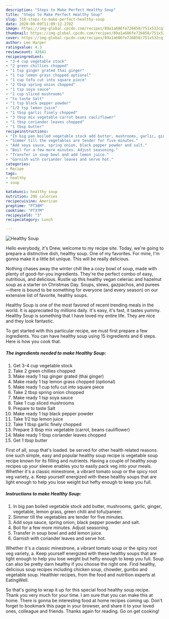```yaml
---
description: "Steps to Make Perfect Healthy Soup"
title: "Steps to Make Perfect Healthy Soup"
slug: 318-steps-to-make-perfect-healthy-soup
date: 2020-09-09T11:09:12.278Z
image: https://img-global.cpcdn.com/recipes/89a1a686fe726858/751x532cq70/healthy-soup-recipe-main-photo.jpg
thumbnail: https://img-global.cpcdn.com/recipes/89a1a686fe726858/751x532cq70/healthy-soup-recipe-main-photo.jpg
cover: https://img-global.cpcdn.com/recipes/89a1a686fe726858/751x532cq70/healthy-soup-recipe-main-photo.jpg
author: Lee Harper
ratingvalue: 4.3
reviewcount: 42841
recipeingredient:
- "3-4 cup vegetable stock"
- "2 green chillies chopped"
- "1 tsp ginger grated thai ginger"
- "1 tsp lemon grass chopped optional"
- "1 cup tofu cut into square piece"
- "2 tbsp spring onion chopped"
- "1 tsp soya sauce"
- "1 cup sliced mushrooms"
- "to taste Salt"
- "1 tsp black pepper powder"
- "1/2 tsp lemon juice"
- "1 tbsp garlic finely chopped"
- "3 tbsp mix vegetable carrot beans cauliflower"
- "1 tbsp coriander leaves chopped"
- "1 tbsp butter"
recipeinstructions:
- "In big pan boiled vegetable stock add butter, mushrooms, garlic, ginger, vegetable, lemon grass, green chilli and tofu/paneer."
- "Simmer till the vegetables are tender for five minutes."
- "Add soya sauce, spring onion, black pepper powder and salt."
- "Boil for a few more minutes. Adjust seasoning."
- "Transfer in soup bowl and add lemon juice."
- "Garnish with coriander leaves and serve hot."
categories:
- Recipe
tags:
- healthy
- soup

katakunci: healthy soup 
nutrition: 296 calories
recipecuisine: American
preptime: "PT38M"
cooktime: "PT37M"
recipeyield: "3"
recipecategory: Lunch

---
```



![Healthy Soup](https://img-global.cpcdn.com/recipes/89a1a686fe726858/751x532cq70/healthy-soup-recipe-main-photo.jpg)

Hello everybody, it's Drew, welcome to my recipe site. Today, we're going to prepare a distinctive dish, healthy soup. One of my favorites. For mine, I'm gonna make it a little bit unique. This will be really delicious.

Nothing chases away the winter chill like a cozy bowl of soup, made with plenty of good-for-you ingredients. They&#39;re the perfect combo of easy, nutritious, and delicious. Rustle up this healthy vegan celeriac and hazelnut soup as a starter on Christmas Day. Soups, stews, gazpachos, and purees—there is bound to be something for everyone (and every season) on our extensive list of favorite, healthy soups.

Healthy Soup is one of the most favored of recent trending meals in the world. It is appreciated by millions daily. It's easy, it's fast, it tastes yummy. Healthy Soup is something that I have loved my entire life. They are nice and they look fantastic.


To get started with this particular recipe, we must first prepare a few ingredients. You can have healthy soup using 15 ingredients and 6 steps. Here is how you cook that.

<!--inarticleads1-->

##### The ingredients needed to make Healthy Soup:

1. Get 3-4 cup vegetable stock
1. Take 2 green chillies chopped
1. Make ready 1 tsp ginger grated (thai ginger)
1. Make ready 1 tsp lemon grass chopped (optional)
1. Make ready 1 cup tofu cut into square piece
1. Take 2 tbsp spring onion chopped
1. Make ready 1 tsp soya sauce
1. Take 1 cup sliced mushrooms
1. Prepare to taste Salt
1. Make ready 1 tsp black pepper powder
1. Take 1/2 tsp lemon juice
1. Take 1 tbsp garlic finely chopped
1. Prepare 3 tbsp mix vegetable (carrot, beans cauliflower)
1. Make ready 1 tbsp coriander leaves chopped
1. Get 1 tbsp butter


First of all, soup that&#39;s loaded. be served for other health related reasons. one such simple, easy and popular healthy soup recipe is vegetable soup recipe known for its filling and nutrients. Having a couple of healthy soup recipes up your sleeve enables you to easily pack veg into your meals. Whether it&#39;s a classic minestrone, a vibrant tomato soup or the spicy root veg variety, a. Keep yourself energized with these healthy soups that are light enough to help you lose weight but hefty enough to keep you full. 

<!--inarticleads2-->

##### Instructions to make Healthy Soup:

1. In big pan boiled vegetable stock add butter, mushrooms, garlic, ginger, vegetable, lemon grass, green chilli and tofu/paneer.
1. Simmer till the vegetables are tender for five minutes.
1. Add soya sauce, spring onion, black pepper powder and salt.
1. Boil for a few more minutes. Adjust seasoning.
1. Transfer in soup bowl and add lemon juice.
1. Garnish with coriander leaves and serve hot.


Whether it&#39;s a classic minestrone, a vibrant tomato soup or the spicy root veg variety, a. Keep yourself energized with these healthy soups that are light enough to help you lose weight but hefty enough to keep you full. Soup can also be pretty darn healthy if you choose the right one. Find healthy, delicious soup recipes including chicken soup, chowder, gumbo and vegetable soup. Healthier recipes, from the food and nutrition experts at EatingWell. 

So that's going to wrap it up for this special food healthy soup recipe. Thank you very much for your time. I am sure that you can make this at home. There is gonna be interesting food at home recipes coming up. Don't forget to bookmark this page in your browser, and share it to your loved ones, colleague and friends. Thanks again for reading. Go on get cooking!
